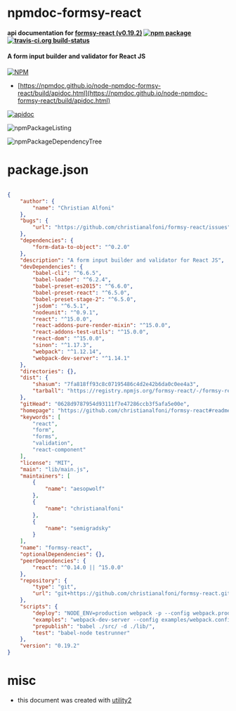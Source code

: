 # npmdoc-formsy-react

#### api documentation for  [formsy-react (v0.19.2)](https://github.com/christianalfoni/formsy-react#readme)  [![npm package](https://img.shields.io/npm/v/npmdoc-formsy-react.svg?style=flat-square)](https://www.npmjs.org/package/npmdoc-formsy-react) [![travis-ci.org build-status](https://api.travis-ci.org/npmdoc/node-npmdoc-formsy-react.svg)](https://travis-ci.org/npmdoc/node-npmdoc-formsy-react)

#### A form input builder and validator for React JS

[![NPM](https://nodei.co/npm/formsy-react.png?downloads=true&downloadRank=true&stars=true)](https://www.npmjs.com/package/formsy-react)

- [https://npmdoc.github.io/node-npmdoc-formsy-react/build/apidoc.html](https://npmdoc.github.io/node-npmdoc-formsy-react/build/apidoc.html)

[![apidoc](https://npmdoc.github.io/node-npmdoc-formsy-react/build/screenCapture.buildCi.browser.%252Ftmp%252Fbuild%252Fapidoc.html.png)](https://npmdoc.github.io/node-npmdoc-formsy-react/build/apidoc.html)

![npmPackageListing](https://npmdoc.github.io/node-npmdoc-formsy-react/build/screenCapture.npmPackageListing.svg)

![npmPackageDependencyTree](https://npmdoc.github.io/node-npmdoc-formsy-react/build/screenCapture.npmPackageDependencyTree.svg)



# package.json

```json

{
    "author": {
        "name": "Christian Alfoni"
    },
    "bugs": {
        "url": "https://github.com/christianalfoni/formsy-react/issues"
    },
    "dependencies": {
        "form-data-to-object": "^0.2.0"
    },
    "description": "A form input builder and validator for React JS",
    "devDependencies": {
        "babel-cli": "^6.6.5",
        "babel-loader": "^6.2.4",
        "babel-preset-es2015": "^6.6.0",
        "babel-preset-react": "^6.5.0",
        "babel-preset-stage-2": "^6.5.0",
        "jsdom": "^6.5.1",
        "nodeunit": "^0.9.1",
        "react": "^15.0.0",
        "react-addons-pure-render-mixin": "^15.0.0",
        "react-addons-test-utils": "^15.0.0",
        "react-dom": "^15.0.0",
        "sinon": "^1.17.3",
        "webpack": "^1.12.14",
        "webpack-dev-server": "^1.14.1"
    },
    "directories": {},
    "dist": {
        "shasum": "7fa818ff93c8c07195486c4d2e42b6da0c0ee4a3",
        "tarball": "https://registry.npmjs.org/formsy-react/-/formsy-react-0.19.2.tgz"
    },
    "gitHead": "0628d9787954d93111f7e47286ccb3f5afa5e00e",
    "homepage": "https://github.com/christianalfoni/formsy-react#readme",
    "keywords": [
        "react",
        "form",
        "forms",
        "validation",
        "react-component"
    ],
    "license": "MIT",
    "main": "lib/main.js",
    "maintainers": [
        {
            "name": "aesopwolf"
        },
        {
            "name": "christianalfoni"
        },
        {
            "name": "semigradsky"
        }
    ],
    "name": "formsy-react",
    "optionalDependencies": {},
    "peerDependencies": {
        "react": "^0.14.0 || ^15.0.0"
    },
    "repository": {
        "type": "git",
        "url": "git+https://github.com/christianalfoni/formsy-react.git"
    },
    "scripts": {
        "deploy": "NODE_ENV=production webpack -p --config webpack.production.config.js",
        "examples": "webpack-dev-server --config examples/webpack.config.js --content-base examples",
        "prepublish": "babel ./src/ -d ./lib/",
        "test": "babel-node testrunner"
    },
    "version": "0.19.2"
}
```



# misc
- this document was created with [utility2](https://github.com/kaizhu256/node-utility2)
